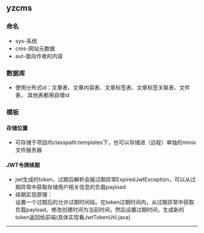 ## yzcms

### 命名
- sys-系统     
- cms-网站元数据
- aut-面向作者的内容

### 数据库
- 使用分布式id：文章表、文章内容表、文章标签表、文章标签关联表、文件表，
其他表都用自增id

### 模板

#### 存储位置

- 可存储于项目内classpath:templates下，也可以存储进（远程）单独的minio文件服务器

#### JWT令牌续期

- jwt生成的token，过期后解析会报过期异常ExpiredJwtException，可以从过期异常中获取存储用户相关信息的负载payload
- 续期实现原理：      
设置一个过期后的允许过期时间段。在token过期时间内，从过期异常中获取负载payload，修改创建时间为当前时间，然后设置过期时间，生成新的token返回给前端(具体实现看JwtTokenUtil.java)     


---

